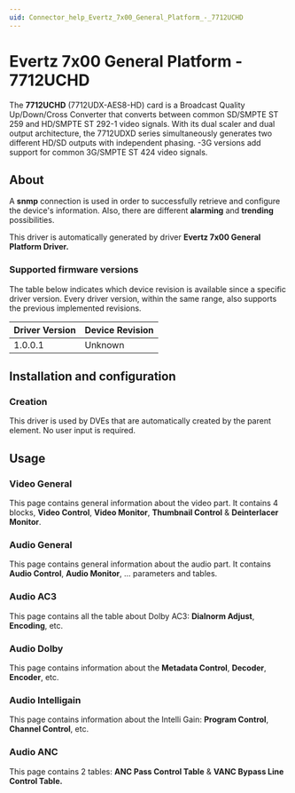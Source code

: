 ```yaml
---
uid: Connector_help_Evertz_7x00_General_Platform_-_7712UCHD
---
```


# Evertz 7x00 General Platform - 7712UCHD

The **7712UCHD** (7712UDX-AES8-HD) card is a Broadcast Quality Up/Down/Cross Converter that converts between common SD/SMPTE ST 259 and HD/SMPTE ST 292-1 video signals. With its dual scaler and dual output architecture, the 7712UDXD series simultaneously generates two different HD/SD outputs with independent phasing. -3G versions add support for common 3G/SMPTE ST 424 video signals.

## About

A **snmp** connection is used in order to successfully retrieve and configure the device's information. Also, there are different **alarming** and **trending** possibilities.

This driver is automatically generated by driver **Evertz 7x00 General Platform Driver.**

### Supported firmware versions

The table below indicates which device revision is available since a specific driver version. Every driver version, within the same range, also supports the previous implemented revisions.

| **Driver Version** | **Device Revision** |
|--------------------|---------------------|
| 1.0.0.1            | Unknown             |

## Installation and configuration

### Creation

This driver is used by DVEs that are automatically created by the parent element. No user input is required.

## Usage

### Video General

This page contains general information about the video part. It contains 4 blocks, **Video Control**, **Video Monitor**, **Thumbnail Control** & **Deinterlacer Monitor**.

### Audio General

This page contains general information about the audio part. It contains **Audio Control**, **Audio Monitor**, ... parameters and tables.

### Audio AC3

This page contains all the table about Dolby AC3: **Dialnorm Adjust**, **Encoding**, etc.

### Audio Dolby

This page contains information about the **Metadata Control**, **Decoder**, **Encoder**, etc.

### Audio Intelligain

This page contains information about the Intelli Gain: **Program Control**, **Channel Control**, etc.

### Audio ANC

This page contains 2 tables: **ANC Pass Control Table** & **VANC Bypass Line Control Table.**
